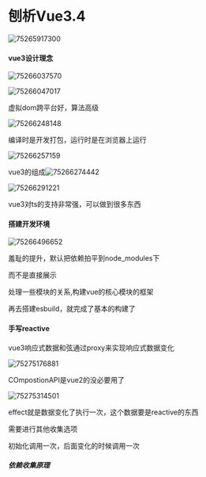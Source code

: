 #  刨析Vue3.4

![75265917300](C:\Users\zxh\AppData\Local\Temp\1752659173005.png)

####  vue3设计理念

![75266037570](C:\Users\zxh\AppData\Local\Temp\1752660375702.png)

![75266047017](C:\Users\zxh\AppData\Local\Temp\1752660470171.png)

虚拟dom跨平台好，算法高级

![75266248148](C:\Users\zxh\AppData\Local\Temp\1752662481483.png)

编译时是开发打包，运行时是在浏览器上运行

![75266257159](C:\Users\zxh\AppData\Local\Temp\1752662571592.png)

  vue3的组成![75266274442](C:\Users\zxh\AppData\Local\Temp\1752662744422.png)

![75266291221](C:\Users\zxh\AppData\Local\Temp\1752662912211.png)

vue3对ts的支持非常强，可以做到很多东西







####  搭建开发环境

![75266496652](C:\Users\zxh\Desktop\前端\Vue\刨析Vue3.4.assets\1752664966527.png)

羞耻的提升，默认把依赖拍平到node_modules下

而不是直接展示

 处理一些模块的关系,构建vue的核心模块的框架

再去搭建esbuild，就完成了基本的构建了





####  手写reactive

vue3响应式数据和弦通过proxy来实现响应式数据变化

![75275176881](C:\Users\zxh\Desktop\前端\Vue\刨析Vue3.4.assets\1752751768815.png)

COmpostionAPI是vue2的没必要用了

![75275314501](C:\Users\zxh\Desktop\前端\Vue\刨析Vue3.4.assets\1752753145017.png)

effect就是数据变化了执行一次，这个数据要是reactive的东西

需要进行其他收集选项

初始化调用一次，后面变化的时候调用一次



#####  依赖收集原理

 



